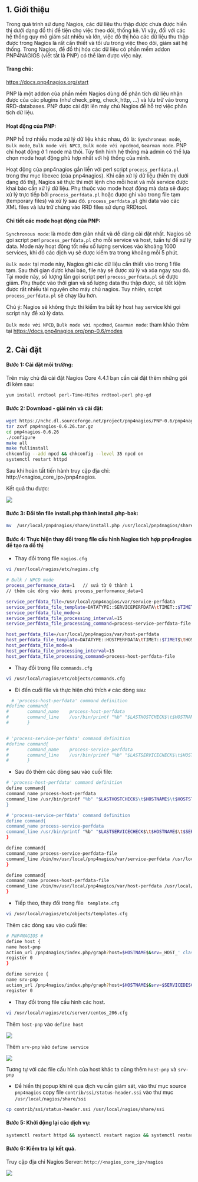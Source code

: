 
## 1. Giới thiệu

Trong quá trình sử dụng Nagios, các dữ liệu thu thập được chưa được hiển thị dưới dạng đồ thị để tiện cho việc theo dõi, thống kê. Vì vậy, đối với các hệ thống quy mô giám sát nhiều và lớn, việc đồ thị hóa các dữ liệu thu thập được trong Nagios là rất cần thiết và tối ưu trong việc theo dõi, giám sát hệ thống. Trong Nagios, để đồ thị hóa các dữ liệu có phần mềm addon PNP4NAGIOS (viết tắt là PNP) có thể làm được việc này.

#### Trang chủ: 

https://docs.pnp4nagios.org/start 

PNP là một addon của phần mềm Nagios dùng để phân tích dữ liệu nhận được của các plugins (như check_ping, check_http, …) và lưu trữ vào trong RRD-databases. PNP được cài đặt lên máy chủ Nagios để hỗ trợ việc phân tích dữ liệu.

#### Hoạt động của PNP:

PNP hỗ trợ nhiều mode xử lý dữ liệu khác nhau, đó là: `Synchronous mode`, `Bulk mode`, `Bulk mode với NPCD`, `Bulk mode với npcdmod`, `Gearman mode`. PNP chỉ hoạt động ở 1 mode mà thôi. Tùy tình hình hệ thống mà admin có thể lựa chọn mode hoạt động phù hợp nhất với hệ thống của mình.

Hoạt động của pnp4nagios gắn liền với perl script `process_perfdata.pl` trong thư mục libexec (của pnp4nagios). Khi cần xử lý dữ liệu (hiển thị dưới dạng đồ thị), Nagios sẽ thực thi một lệnh cho mỗi host và mỗi service được khai báo cần xử lý dữ liệu. Phụ thuộc vào mode hoạt động mà data sẽ được xử lý trực tiếp bởi `process_perfdata.pl` hoặc được ghi vào trong file tạm (temporary files) và  xử lý sau đó. `process_perfdata.pl` ghi data vào các XML files và lưu trữ chúng vào RRD files sử dụng RRDtool.

#### Chi tiết các mode hoạt động của PNP:

`Synchronous mode`: là mode đơn giản nhất và dễ dàng cài đặt nhất. Nagios sẽ gọi script perl `process_perfdata.pl` cho mỗi service và host, tuần tự để xử lý data. Mode này hoạt động tốt nếu số lượng services vào khoảng 1000 services, khi đó các dịch vụ sẽ được kiểm tra trong khoảng mỗi 5 phút.

`Bulk mode`: tại mode này, Nagios ghi các dữ liệu cần thiết vào trong 1 file tạm. Sau thời gian được khai báo, file này sẽ được xử lý và xóa ngay sau đó. Tại mode này, số lượng lần gọi script perl `process_perfdata.pl` sẽ được giảm. Phụ thuộc vào thời gian và số lượng data thu thập được, sẽ tiết kiệm được rất nhiều tài nguyên cho máy chủ nagios. Tuy nhiên, script `process_perfdata.pl` sẽ chạy lâu hơn.

Chú ý: Nagios sẽ không thực thi kiểm tra bất kỳ host hay service khi gọi script này để xử lý data.

`Bulk mode với NPCD`, `Bulk mode với npcdmod`, `Gearman mode`: tham khảo thêm tại https://docs.pnp4nagios.org/pnp-0.6/modes 

## 2. Cài đặt

#### Bước 1: Cài đặt môi trường:

Trên máy chủ đã cài đặt Nagios Core 4.4.1 bạn cần cài đặt thêm những gói đi kèm sau:

```sh
yum install rrdtool perl-Time-HiRes rrdtool-perl php-gd
```

#### Bước 2: Download - giải nén và cài đặt:

```sh
wget https://nchc.dl.sourceforge.net/project/pnp4nagios/PNP-0.6/pnp4nagios-0.6.26.tar.gz
tar zxvf pnp4nagios-0.6.26.tar.gz
cd pnp4nagios-0.6.26
./configure
make all
make fullinstall
chkconfig --add npcd && chkconfig --level 35 npcd on
systemctl restart httpd
```

Sau khi hoàn tất tiến hành truy cập địa chỉ: http://<nagios_core_ip>/pnp4nagios.

Kết quả thu được:

<img src="https://i.imgur.com/XXwJ72N.jpg">

#### Bước 3: Đổi tên file install.php thành install.php-bak:

```sh
mv  /usr/local/pnp4nagios/share/install.php /usr/local/pnp4nagios/share/install.php-bak
```

#### Bước 4: Thực hiện thay đổi trong file cấu hình Nagios tích hợp pnp4nagios để tạo ra đồ thị

- Thay đổi trong file `nagios.cfg`

```sh
vi /usr/local/nagios/etc/nagios.cfg

# Bulk / NPCD mode
process_performance_data=1   // sửa từ 0 thành 1
// thêm các dòng vào dưới process_performance_data=1

service_perfdata_file=/usr/local/pnp4nagios/var/service-perfdata
service_perfdata_file_template=DATATYPE::SERVICEPERFDATA\tTIMET::$TIMET$\tHOSTNAME::$HOSTNAME$\tSERVICEDESC::$SERVICEDESC$\tSERVICEPERFDATA::$SERVICEPERFDATA$\tSERVICECH$
service_perfdata_file_mode=a
service_perfdata_file_processing_interval=15
service_perfdata_file_processing_command=process-service-perfdata-file

host_perfdata_file=/usr/local/pnp4nagios/var/host-perfdata
host_perfdata_file_template=DATATYPE::HOSTPERFDATA\tTIMET::$TIMET$\tHOSTNAME::$HOSTNAME$\tHOSTPERFDATA::$HOSTPERFDATA$\tHOSTCHECKCOMMAND::$HOSTCHECKCOMMAND$\tHOSTSTATE::$
host_perfdata_file_mode=a
host_perfdata_file_processing_interval=15
host_perfdata_file_processing_command=process-host-perfdata-file
```

- Thay đổi trong file `commands.cfg`

```sh
vi /usr/local/nagios/etc/objects/commands.cfg
```

- Đi đến cuối file và thực hiện chú thích `#` các dòng sau:

```sh
  # 'process-host-perfdata' command definition
#define command{
#       command_name    process-host-perfdata
#       command_line    /usr/bin/printf "%b" "$LASTHOSTCHECK$\t$HOSTNAME$\t$HOSTSTATE$\t$HOSTATTEMPT$\t$HOSTSTATETYPE$\t$HOSTEXECUTIONTIME$\t$HOSTOUTPUT$\t$HOSTPERFDATA$\n" >> /usr/local/nagios/var/host-perfdata.out
#       }


# 'process-service-perfdata' command definition
#define command{
#       command_name    process-service-perfdata
#       command_line    /usr/bin/printf "%b" "$LASTSERVICECHECK$\t$HOSTNAME$\t$SERVICEDESC$\t$SERVICESTATE$\t$SERVICEATTEMPT$\t$SERVICESTATETYPE$\t$SERVICEEXECUTIONTIME$\t$SERVICELATENCY$\t$SERVICEOUTPUT$\t$SERVICEPERFDATA$\n" >> /usr/local/nagios/var/service-perfdata.out
#       }
```
 
- Sau đó thêm các dòng sau vào cuối file:

```sh
# 'process-host-perfdata' command definition
define command{
command_name process-host-perfdata
command_line /usr/bin/printf "%b" "$LASTHOSTCHECK$\t$HOSTNAME$\t$HOSTSTATE$\t$HOSTATTEMPT$\t$HOSTSTATETYPE$\t$HOSTEXECUTIONTIME$\t$HOSTOUTPUT$\t$HOSTPERFDATA$$
}

# 'process-service-perfdata' command definition
define command{
command_name process-service-perfdata
command_line /usr/bin/printf "%b" "$LASTSERVICECHECK$\t$HOSTNAME$\t$SERVICEDESC$\t$SERVICESTATE$\t$SERVICEATTEMPT$\t$SERVICESTATETYPE$\t$SERVICEEXECUTIONTIME$$
}

define command{
command_name process-service-perfdata-file
command_line /bin/mv/usr/local/pnp4nagios/var/service-perfdata /usr/local/pnp4nagios/var/spool/service-perfdata.$TIMET$
}

define command{
command_name process-host-perfdata-file
command_line /bin/mv/usr/local/pnp4nagios/var/host-perfdata /usr/local/pnp4nagios/var/spool/host-perfdata.$TIMET$
}
```

- Tiếp theo, thay đổi trong file ` template.cfg`

```sh
vi /usr/local/nagios/etc/objects/templates.cfg
```

Thêm các dòng sau vào cuối file:

```sh
# PNP4NAGIOS #
define host {
name host-pnp
action_url /pnp4nagios/index.php/graph?host=$HOSTNAME$&srv=_HOST_' class='tips' rel='/pnp4nagios/index.php/popup?host=$HOSTNAME$&srv=_HOST_
register 0
}

define service {
name srv-pnp
action_url /pnp4nagios/index.php/graph?host=$HOSTNAME$&srv=$SERVICEDESC$' class='tips' rel='/pnp4nagios/index.php/popup?host=$HOSTNAME$&srv=$SERVICEDESC$
register 0
```

- Thay đổi trong file cấu hình các host.

```sh
vi /usr/local/nagios/etc/server/centos_206.cfg
```

Thêm `host-pnp` vào `define host`

<img src="https://i.imgur.com/AFUOMqJ.jpg">

Thêm `srv-pnp` vào `define service`

<img src="https://i.imgur.com/XvySVca.jpg">

Tương tự với các file cấu hình của host khác ta cũng thêm `host-pnp` và `srv-pnp`

- Để hiển thị popup khi rê qua dịch vụ cần giám sát, vào thư mục source `pnp4nagios` copy file `contrib/ssi/status-header.ssi` vào thư mục `/usr/local/nagios/share/ssi`

```sh
cp contrib/ssi/status-header.ssi /usr/local/nagios/share/ssi
```

#### Bước 5: Khởi động lại các dịch vụ:

```sh
systemctl restart httpd && systemctl restart nagios && systemctl restart npcd
```

#### Bước 6: Kiểm tra lại kết quả.

Truy cập địa chỉ Nagios Server: `http://<nagios_core_ip>/nagios` 

<img src="https://i.imgur.com/gEMKMhO.jpg">